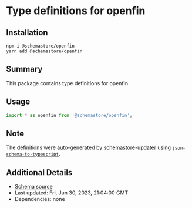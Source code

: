 # Type definitions for openfin

## Installation

```
npm i @schemastore/openfin
yarn add @schemastore/openfin
```

## Summary

This package contains type definitions for openfin.

## Usage

```ts
import * as openfin from '@schemastore/openfin';
```

## Note

The definitions were auto-generated by [schemastore-updater](https://github.com/ffflorian/schemastore-updater) using [`json-schema-to-typescript`](https://www.npmjs.com/package/json-schema-to-typescript).

## Additional Details

* [Schema source](https://github.com/SchemaStore/schemastore/tree/master/src/schemas/json/openfin)
* Last updated: Fri, Jun 30, 2023, 21:04:00 GMT
* Dependencies: none
